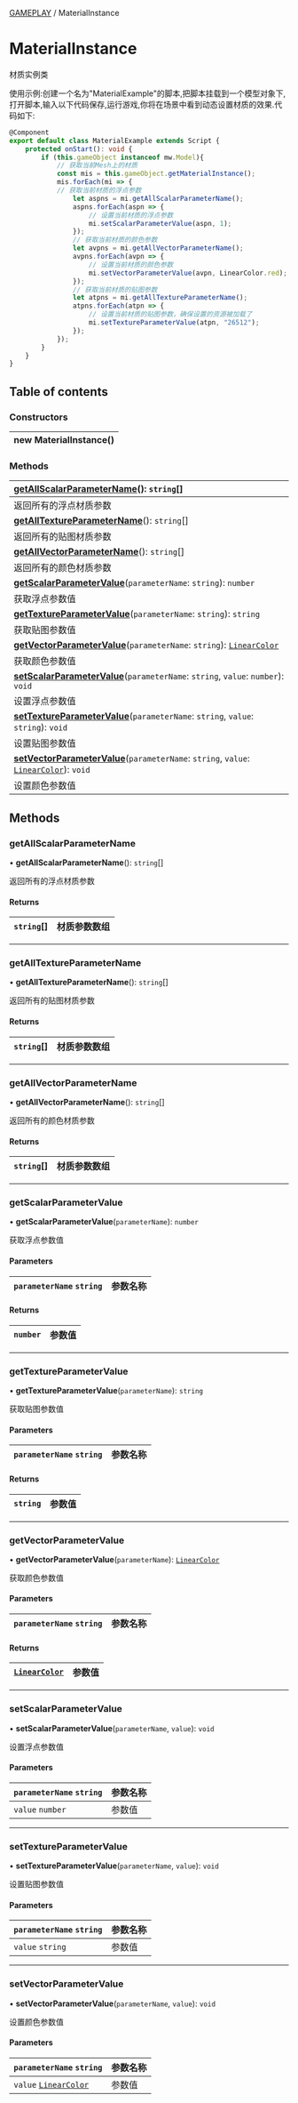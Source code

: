 [GAMEPLAY](../groups/Core.GAMEPLAY.md) / MaterialInstance

# MaterialInstance <Badge type="tip" text="Class" /> <Score text="MaterialInstance" />

<p class="content-big">

材质实例类

</p>

<p style="font-size: 14px;">

使用示例:创建一个名为"MaterialExample"的脚本,把脚本挂载到一个模型对象下,打开脚本,输入以下代码保存,运行游戏,你将在场景中看到动态设置材质的效果.代码如下:

</p>

```ts
@Component
export default class MaterialExample extends Script {
    protected onStart(): void {
        if (this.gameObject instanceof mw.Model){
            // 获取当前Mesh上的材质
            const mis = this.gameObject.getMaterialInstance();
            mis.forEach(mi => {
            // 获取当前材质的浮点参数
                let aspns = mi.getAllScalarParameterName();
                aspns.forEach(aspn => {
                    // 设置当前材质的浮点参数
                    mi.setScalarParameterValue(aspn, 1);
                });
                // 获取当前材质的颜色参数
                let avpns = mi.getAllVectorParameterName();
                avpns.forEach(avpn => {
                    // 设置当前材质的颜色参数
                    mi.setVectorParameterValue(avpn, LinearColor.red);
                });
                // 获取当前材质的贴图参数
                let atpns = mi.getAllTextureParameterName();
                atpns.forEach(atpn => {
                    // 设置当前材质的贴图参数，确保设置的资源被加载了
                    mi.setTextureParameterValue(atpn, "26512");
                });
            });
        }
    }
}
```

## Table of contents

### Constructors <Score text="Constructors" /> 
| **new MaterialInstance**()  |
| :----- |

### Methods <Score text="Methods" /> 
| **[getAllScalarParameterName](mw.MaterialInstance.md#getallscalarparametername)**(): `string`[]  |
| :-----|
| 返回所有的浮点材质参数|
| **[getAllTextureParameterName](mw.MaterialInstance.md#getalltextureparametername)**(): `string`[]  |
| 返回所有的贴图材质参数|
| **[getAllVectorParameterName](mw.MaterialInstance.md#getallvectorparametername)**(): `string`[]  |
| 返回所有的颜色材质参数|
| **[getScalarParameterValue](mw.MaterialInstance.md#getscalarparametervalue)**(`parameterName`: `string`): `number`  |
| 获取浮点参数值|
| **[getTextureParameterValue](mw.MaterialInstance.md#gettextureparametervalue)**(`parameterName`: `string`): `string`  |
| 获取贴图参数值|
| **[getVectorParameterValue](mw.MaterialInstance.md#getvectorparametervalue)**(`parameterName`: `string`): [`LinearColor`](mw.LinearColor.md)  |
| 获取颜色参数值|
| **[setScalarParameterValue](mw.MaterialInstance.md#setscalarparametervalue)**(`parameterName`: `string`, `value`: `number`): `void`  |
| 设置浮点参数值|
| **[setTextureParameterValue](mw.MaterialInstance.md#settextureparametervalue)**(`parameterName`: `string`, `value`: `string`): `void`  |
| 设置贴图参数值|
| **[setVectorParameterValue](mw.MaterialInstance.md#setvectorparametervalue)**(`parameterName`: `string`, `value`: [`LinearColor`](mw.LinearColor.md)): `void`  |
| 设置颜色参数值|

## Methods

### getAllScalarParameterName <Score text="getAllScalarParameterName" /> 

• **getAllScalarParameterName**(): `string`[] 

返回所有的浮点材质参数

#### Returns

| `string`[] | 材质参数数组 |
| :------ | :------ |


___

### getAllTextureParameterName <Score text="getAllTextureParameterName" /> 

• **getAllTextureParameterName**(): `string`[] 

返回所有的贴图材质参数

#### Returns

| `string`[] | 材质参数数组 |
| :------ | :------ |


___

### getAllVectorParameterName <Score text="getAllVectorParameterName" /> 

• **getAllVectorParameterName**(): `string`[] 

返回所有的颜色材质参数

#### Returns

| `string`[] | 材质参数数组 |
| :------ | :------ |


___

### getScalarParameterValue <Score text="getScalarParameterValue" /> 

• **getScalarParameterValue**(`parameterName`): `number` 

获取浮点参数值

#### Parameters

| `parameterName` `string` |  参数名称 |
| :------ | :------ |

#### Returns

| `number` | 参数值 |
| :------ | :------ |


___

### getTextureParameterValue <Score text="getTextureParameterValue" /> 

• **getTextureParameterValue**(`parameterName`): `string` 

获取贴图参数值

#### Parameters

| `parameterName` `string` |  参数名称 |
| :------ | :------ |

#### Returns

| `string` | 参数值 |
| :------ | :------ |


___

### getVectorParameterValue <Score text="getVectorParameterValue" /> 

• **getVectorParameterValue**(`parameterName`): [`LinearColor`](mw.LinearColor.md) 

获取颜色参数值

#### Parameters

| `parameterName` `string` |  参数名称 |
| :------ | :------ |

#### Returns

| [`LinearColor`](mw.LinearColor.md) | 参数值 |
| :------ | :------ |


___

### setScalarParameterValue <Score text="setScalarParameterValue" /> 

• **setScalarParameterValue**(`parameterName`, `value`): `void` 

设置浮点参数值

#### Parameters

| `parameterName` `string` |  参数名称 |
| :------ | :------ |
| `value` `number` |  参数值 |



___

### setTextureParameterValue <Score text="setTextureParameterValue" /> 

• **setTextureParameterValue**(`parameterName`, `value`): `void` 

设置贴图参数值

#### Parameters

| `parameterName` `string` |  参数名称 |
| :------ | :------ |
| `value` `string` |  参数值 |



___

### setVectorParameterValue <Score text="setVectorParameterValue" /> 

• **setVectorParameterValue**(`parameterName`, `value`): `void` 

设置颜色参数值

#### Parameters

| `parameterName` `string` |  参数名称 |
| :------ | :------ |
| `value` [`LinearColor`](mw.LinearColor.md) |  参数值 |


